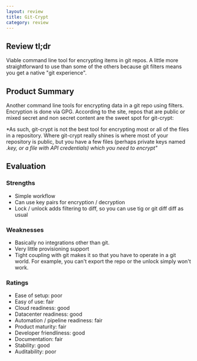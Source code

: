 ```yaml
---
layout: review
title: Git-Crypt
category: review
---
```

## Review tl;dr
Viable command line tool for encrypting items in git repos. A little more straightforward to use than some of the others because git filters means you get a native "git experience".

## Product Summary
Another command line tools for encrypting data in a git repo using filters. Encryption is done via GPG. According to the site, repos that are public or mixed secret and non secret content are the sweet spot for git-crypt:

*As such, git-crypt is not the best tool for encrypting most or all of the files in a repository. Where git-crypt really shines is where most of your repository is public, but you have a few files (perhaps private keys named *.key, or a file with API credentials) which you need to encrypt"*

## Evaluation

### Strengths
- Simple workflow
- Can use key pairs for encryption / decryption
- Lock / unlock adds filtering to diff, so you can use tig or git diff diff as usual

### Weaknesses
- Basically no integrations other than git.
- Very little provisioning support
- Tight coupling with git makes it so that you have to operate in a git world. For example, you can't export the repo or the unlock simply won't work.

### Ratings
- Ease of setup: poor
- Easy of use: fair
- Cloud readiness: good
- Datacenter readiness: good
- Automation / pipeline readiness: fair
- Product maturity: fair
- Developer friendliness: good
- Documentation: fair
- Stability: good
- Auditability: poor
